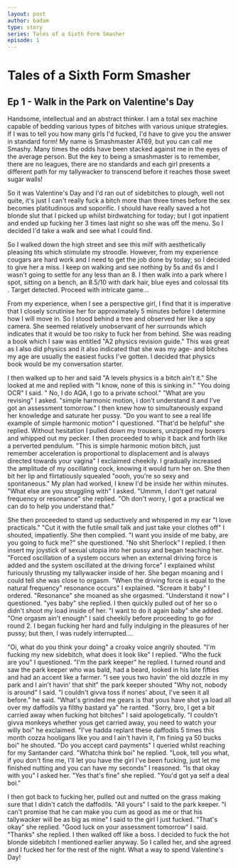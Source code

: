 ```yaml
---
layout: post
author: badam
type: story
series: Tales of a Sixth Form Smasher
episode: 1
---
```

# Tales of a Sixth Form Smasher
## Ep 1 - Walk in the Park on Valentine's Day

Handsome, intellectual and an abstract thinker. I am a total sex machine capable of bedding various types of bitches with various unique strategies. If I was to tell you how many girls I'd fucked, I'd have to give you the answer in standard form! My name is Smashmaster AT69, but you can call me Smashy. Many times the odds have been stacked against me in the eyes of the average person. But the key to being a smashmaster is to remember, there are no leagues, there are no standards and each girl presents a different path for my tallywacker to transcend before it reaches those sweet sugar walls!

So it was Valentine's Day and I'd ran out of sidebitches to plough, well not quite, it's just I can't really fuck a bitch more than three times before the sex becomes platitudinous and soporific. I should have really saved a hot blonde slut that I picked up whilst birdwatching for today; but I got inpatient and ended up fucking her 3 times last night so she was off the menu. So I decided I'd take a walk and see what I could find.

So I walked down the high street and see this milf with aesthetically pleasing tits which stimulate my stroodle. However, from my experience cougars are hard work and I need to get the job done by today; so I decided to give her a miss. I keep on walking and see nothing by 5s and 6s and I wasn't going to settle for any less than an 8. I then walk into a park where I spot, sitting on a bench, an 8.5/10 with dark hair, blue eyes and colossal tits . Target detected. Proceed with intricate game...

From my experience, when I see a perspective girl, I find that it is imperative that I closely scrutinise her for approximately 5 minutes before I determine how I will move in. So I stood behind a tree and observed her like a spy camera. She seemed relatively unobservant of her surrounds which indicates that it would be too risky to fuck her from behind. She was reading a book which I saw was entitled "A2 physics revision guide." This was great as I also did physics and it also indicated that she was my age- and bitches my age are usually the easiest fucks I've gotten. I decided that physics book would be my conversation starter.

I then walked up to her and said "A levels physics is a bitch ain't it." She looked at me and replied with "I know, none of this is sinking in." "You doing OCR" I said. " No, I do AQA, I go to a private school." "What are you revising" I asked. "simple harmonic motion, i don't understand it and I've got an assessment tomorrow." I then knew how to simultaneously expand her knowledge and saturate her pussy. "Do you want to see a real life example of simple harmonic motion" I questioned. "That'd be helpful" she replied. Without hesitation I pulled down my trousers, unzipped my boxers and whipped out my pecker. I then proceeded to whip it back and forth like a perverted pendulum. "This is simple harmonic motion bitch, just remember acceleration is proportional to displacement and is always directed towards your vagina" I exclaimed cheekily. I gradually increased the amplitude of my oscillating cock, knowing it would turn her on. She then bit her lip and flirtatiously squealed "oooh, you're so sexy and spontaneous." My plan had worked, I knew I'd be inside her within minutes. "What else are you struggling with" I asked. "Ummm, I don't get natural frequency or resonance" she replied. "Oh don't worry, I got a practical we can do to help you understand that."

She then proceeded to stand up seductively and whispered in my ear "I love practicals." "Cut it with the futile small talk and just take your clothes off" I shouted, impatiently. She then complied. "I want you inside of me baby, are you going to fuck me?" she questioned. "No shit Sherlock" I replied. I then insert my joystick of sexual utopia into her pussy and began teaching her. "Forced oscillation of a system occurs when an external driving force is added and the system oscillated at the driving force" I explained whilst furiously thrusting my tallywacker inside of her. She began moaning and I could tell she was close to orgasm. "When the driving force is equal to the natural frequency" resonance occurs" I explained. "Scream it baby" I ordered. "Resonance" she moaned as she orgasmed. "Understand it now" I questioned. "yes baby" she replied. I then quickly pulled out of her so o didn't shoot my load inside of her. "I want to do it again baby" she added. "One orgasm ain't enough" I said cheekily before proceeding to go for round 2. I began fucking her hard and fully indulging in the pleasures of her pussy; but then, I was rudely interrupted....

"Oi, what do you think your doing" a croaky voice angrily shouted. "I'm fucking my new sidebitch, what does it look like" I replied. "Who the fuck are you" I questioned. "I'm the park keeper" he replied. I turned round and saw the park keeper who was bald, had a beard, looked in his late fifties and had an accent like a farmer. "I see yous two havin' the old dozzle in my park and I ain't havin' that shit" the park keeper shouted "Why not, nobody is around" I said. "I couldn't givva toss if nones' about, I've seen it all before." he said. "What's grinded me gears is that yous have shot ya load all over my daffodils ya filthy bastard ya" he ranted. "Sorry, bro, I get a bit carried away when fucking hot bitches" I said apologetically. "I couldn't givva monkeys whether yous get carried away, you need to watch your willy boi" he exclaimed. "I've hadda replant these daffodils 5 times this month cozza hooligans like you and I ain't havin it, I'm fining ya 50 bucks boi" he shouted. "Do you accept card payments" I queried whilst reaching for my Santander card. "Whatcha think boi" he replied. "Look, tell you what, if you don't fine me, I'll let you have the girl I've been fucking, just let me finished nutting and you can have my seconds" I reasoned. "Is that okay with you" I asked her. "Yes that's fine" she replied. "You'd got ya self a deal boi."

I then got back to fucking her, pulled out and nutted on the grass making sure that I didn't catch the daffodils. "All yours" I said to the park keeper. "I can't promise that he can make you cum as good as me or that his tallywacker will be as big as mine" I said to the girl I just fucked. "That's okay" she replied. "Good luck on your assessment tomorrow" I said. "Thanks" she replied. I then walked off like a boss. I decided to fuck the hot blonde sidebitch I mentioned earlier anyway. So I called her, and she agreed and I fucked her for the rest of the night. What a way to spend Valentine's Day!